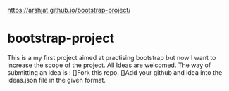https://arshjat.github.io/bootstrap-project/


# bootstrap-project
This is a my first project aimed at practising bootstrap but now I want to increase the scope of the project.
All Ideas are welcomed.
The way of submitting an idea is :
[]Fork this repo.
[]Add your github and idea into the ideas.json file in the given format.



